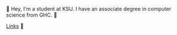 👋 Hey, I'm a student at KSU. I have an associate degree in computer science from GHC. 🤖

[Links](</links.html>) 🔗
